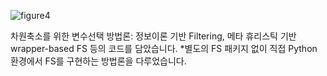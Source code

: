 ![figure4](https://github.com/user-attachments/assets/ccdd1dea-8966-42cf-aabb-8e581bdeecb6)

차원축소를 위한 변수선택 방법론: 정보이론 기반 Filtering, 메타 휴리스틱 기반 wrapper-based FS 등의 코드를 담았습니다. *별도의 FS 패키지 없이 직접 Python 환경에서 FS를 구현하는 방법론을 다루었습니다.

